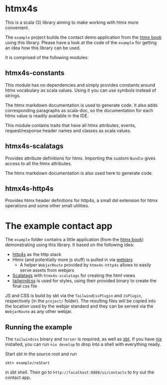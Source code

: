 # htmx4s

This is a scala (3) library aiming to make working with htmx more
convenient.

The `example` project builds the contact demo application from the
[htmx book](https://hypermedia.systems/a-web-1-0-application/) using
this library. Please have a look at the code of the `example` for
getting an idea how this library can be used.

It is comprised of the following modules:

## htmx4s-constants

This module has no dependencies and simply provides constants around
htmx vocabulary as scala values. Using it you can use symbols instead
of strings.

The htmx markdown documentation is used to generate code. It also adds
corresponding paragraphs as scala-doc, so the documentation for each
htmx value is readily available in the IDE.

This module contains traits that have all htmx attributes, events,
request/response header names and classes as scala values.

## htmx4s-scalatags

Provides attribute definitions for htmx. Importing the custom `Bundle`
gives access to all the htmx attributes.

The htmx markdown documentation is also used here to generate code.

## htmx4s-http4s

Provides htmx header definitions for http4s, a small dsl extension for
htmx operations and some other small utilities.


# The example contact app

The `example` folder contains a little application (from the [htmx
book](https://hypermedia.systems/a-web-1-0-application/))
demonstrating using this library. It based on the following idea:

- [http4s](https://http4s.org) as the http stack
- Htmx (and potentially more js stuff) is pulled in via
  [webjars](https://webjars.org)
  - A helper `WebjarRoute` provided by `htmx4s-http4s` allows to
    easily serve assets from webjars
- [Scalatags](https://com-lihaoyi.github.io/scalatags/) with
  `htmx4s-scalatags` for creating the html views
- [tailwindcss](https://tailwindcss.com) is used for styles, using
  their provided binary to create the final css file

JS and CSS is build by sbt via the `TailwindCssPlugin` and `JsPlugin`,
respectively (in the `project/` folder). The resulting files will be
copied into the location used by the webjar standard and they can be
served via the `WebjarRoute` as any other webjar.

## Running the example

The `tailwindcss` binary and `terser` is required, as well as
[sbt](https://scala-sbt.org). If you have [nix](https://nixos.org/nix)
installed, you can run `nix develop` to drop into a shell with
everything ready.

Start sbt in the source root and run

```
sbt> example/reStart
```

in sbt shell. Then go to `http://localhost:8888/ui/contacts` to try
out the contact app.
